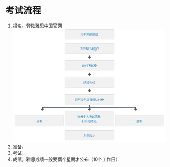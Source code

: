# 考试流程 #
1. 报名。登陆[雅思中国官网](http://ielts.etest.net.cn/)
![cmd-markdown-logo](ielts_flow.png)
1. 准备。
1. 考试。
1. 成绩。雅思成绩一般要俩个星期才公布（10个工作日）